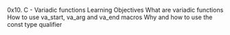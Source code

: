 0x10. C - Variadic functions
Learning Objectives
What are variadic functions
How to use va_start, va_arg and va_end macros
Why and how to use the const type qualifier
